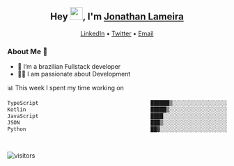<h2 align="center">Hey <img src="https://github.com/TheDudeThatCode/TheDudeThatCode/blob/master/Assets/Hi.gif" width="29">, I'm <a href="https://www.linkedin.com/in/jonathanlameira/">Jonathan Lameira</a></h2>
<p align="center">
  <a href="https://www.linkedin.com/in/jonathanlameira/">LinkedIn</a> •
  <a href="https://twitter.com/jlameira">Twitter</a> •
  <a href="mailto:jlameira@gmail.com">Email</a>
</p>

### About Me 🚀
- 🌱  I’m a brazilian Fullstack developer</br>
- 👨‍💻  I am passionate about Development</br>

<!-- ![Jonathan Lameira github stats](https://github-readme-stats.vercel.app/api?username=jlameirameli&show_icons=true&hide_border=true)&nbsp;&nbsp; -->

📊 This week I spent my time working on
<!--START_SECTION:waka-->

```txt
TypeScript                                    ██████▒░░░░░░░░░░░░░░░░░░   25.84 %
Kotlin                                        █████▒░░░░░░░░░░░░░░░░░░░   21.79 %
JavaScript                                    ████░░░░░░░░░░░░░░░░░░░░░   15.66 %
JSON                                          ███▒░░░░░░░░░░░░░░░░░░░░░   12.83 %
Python                                        ██▓░░░░░░░░░░░░░░░░░░░░░░   11.13 %
```

<!--END_SECTION:waka-->

<br />

![visitors](https://visitor-badge.laobi.icu/badge?page_id=jlameira.jlameira)
